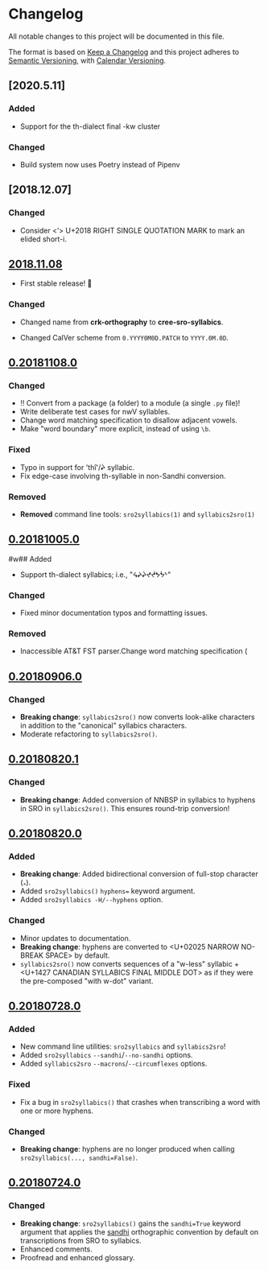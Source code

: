 # Changelog
All notable changes to this project will be documented in this file.

The format is based on [Keep a Changelog](http://keepachangelog.com/en/1.0.0/)
and this project adheres to [Semantic Versioning](http://semver.org/spec/v2.0.0.html),
with [Calendar Versioning](https://calver.org/).

## [2020.5.11]

### Added

 - Support for the th-dialect final -kw cluster

### Changed

 - Build system now uses Poetry instead of Pipenv


## [2018.12.07]

### Changed

 - Consider <’> U+2018 RIGHT SINGLE QUOTATION MARK to mark an elided short-i.

## [2018.11.08]

 - First stable release! 🎉

### Changed

 * Changed name from **crk-orthography** to **cree-sro-syllabics**.
 - Changed CalVer scheme from `0.YYYY0M0D.PATCH` to `YYYY.0M.0D`.

## [0.20181108.0]

### Changed

 - ‼︎ Convert from a package (a folder) to a module (a single `.py` file)!
 - Write deliberate test cases for nwV syllables.
 - Change word matching specification to disallow adjacent vowels.
 - Make "word boundary" more explicit, instead of using `\b`.

### Fixed

 - Typo in support for 'thî'/ᖩ syllabic.
 - Fix edge-case involving th-syllable in non-Sandhi conversion.

### Removed

 - **Removed** command line tools: `sro2syllabics(1)` and `syllabics2sro(1)`

## [0.20181005.0]

#w## Added

 - Support th-dialect syllabics; i.e., "ᖧᖨᖩᖪᖫᖬᖭᖮ"

### Changed

 - Fixed minor documentation typos and formatting issues.

### Removed

 - Inaccessible AT&T FST parser.Change word matching specification (

## [0.20180906.0]

### Changed

 - **Breaking change**: `syllabics2sro()` now converts look-alike characters
   in addition to the "canonical" syllabics characters.
 - Moderate refactoring to `syllabics2sro()`.

## [0.20180820.1]

### Changed

 - **Breaking change**: Added conversion of NNBSP in syllabics to
   hyphens in SRO in `syllabics2sro()`. This ensures round-trip
   conversion!

## [0.20180820.0]

### Added

 - **Breaking change**: Added bidirectional conversion of full-stop
   character (᙮).
 - Added `sro2syllabics()` `hyphens=` keyword argument.
 - Added `sro2syllabics -H/--hyphens` option.

### Changed

 - Minor updates to documentation.
 - **Breaking change**: hyphens are converted to \<U+02025 NARROW
   NO-BREAK SPACE> by default.
 - `syllabics2sro()` now converts sequences of a "w-less" syllabic + \<U+1427
   CANADIAN SYLLABICS FINAL MIDDLE DOT> as if they were the pre-composed
   "with w-dot" variant.

## [0.20180728.0]

### Added
 - New command line utilities: `sro2syllabics` and `syllabics2sro`!
 - Added `sro2syllabics` `--sandhi`/`--no-sandhi` options.
 - Added `syllabics2sro` `--macrons`/`--circumflexes` options.

### Fixed
 - Fix a bug in `sro2syllabics()` that crashes when transcribing a word
   with one or more hyphens.

### Changed

 - **Breaking change**: hyphens are no longer produced when calling
   `sro2syllabics(..., sandhi=False)`.

## [0.20180724.0]

### Changed

 - **Breaking change**: `sro2syllabics()` gains the `sandhi=True`
   keyword argument that applies the [sandhi][] orthographic convention
   by default on transcriptions from SRO to syllabics.
 - Enhanced comments.
 - Proofread and enhanced glossary.

[sandhi]: https://crk-orthography.readthedocs.io/en/stable/glossary.html#term-sandhi


[2018.11.08]: https://github.com/eddieantonio/cree-sro-syllabics/compare/v0.20181108.0...v2018.11.08
[0.20181108.0]: https://github.com/eddieantonio/cree-sro-syllabics/compare/v0.20181005.0...v0.20181108.0
[0.20181005.0]: https://github.com/eddieantonio/cree-sro-syllabics/compare/v0.20180906.0...v0.20181005.0
[0.20180906.0]: https://github.com/eddieantonio/cree-sro-syllabics/compare/v0.20180820.1...v0.20180906.0
[0.20180820.1]: https://github.com/eddieantonio/cree-sro-syllabics/compare/v0.20180820.0...v0.20180820.1
[0.20180820.0]: https://github.com/eddieantonio/cree-sro-syllabics/compare/v0.20180728.0...v0.20180820.0
[0.20180728.0]: https://github.com/eddieantonio/cree-sro-syllabics/compare/v0.20180724.0...v0.20180728.0
[0.20180724.0]: https://github.com/eddieantonio/cree-sro-syllabics/compare/v0.20180723.0...v0.20180724.0
